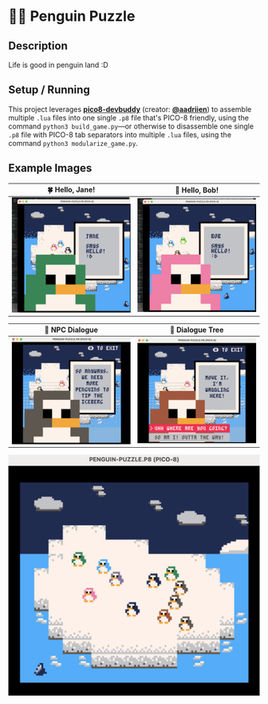 # 🐧🧊 Penguin Puzzle

## Description

Life is good in penguin land :D


## Setup / Running

This project leverages **[pico8-devbuddy](https://github.com/aadriien/pico8-devbuddy)** (creator: **[@aadriien](https://github.com/aadriien)**) to assemble multiple `.lua` files into one single `.p8` file that's PICO-8 friendly, using the command `python3 build_game.py`—or otherwise to disassemble one single `.p8` file with PICO-8 tab separators into multiple `.lua` files, using the command `python3 modularize_game.py`.


## Example Images

🍀 Hello, Jane!   |   🌸 Hello, Bob! 
:-------------------------:|:-------------------------:
![Jane NPC saying hello](./demos/penguin-hello-jane.png)  |  ![Bob NPC saying hello](./demos/penguin-hello-bob.png) 

💬 NPC Dialogue   |   🤔 Dialogue Tree
:-------------------------:|:-------------------------:
![NPC dialogue default](./demos/penguin-dialogue-default.png)  |  ![NPC dialogue tree](./demos/penguin-dialogue-tree.png) 

![Penguin puzzle game view](./demos/example-view.png) 


